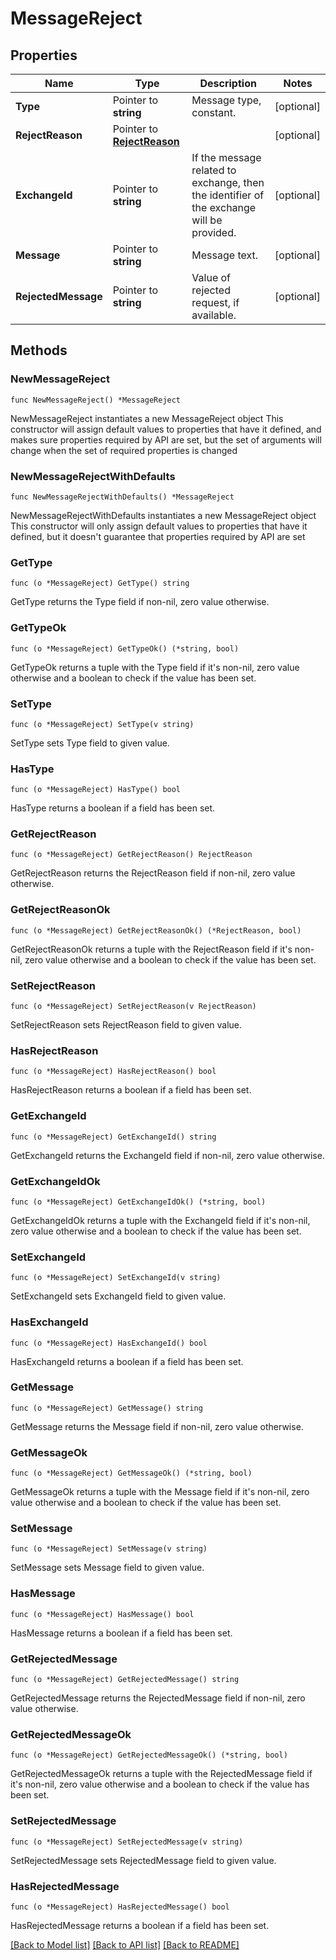 # MessageReject

## Properties

Name | Type | Description | Notes
------------ | ------------- | ------------- | -------------
**Type** | Pointer to **string** | Message type, constant. | [optional] 
**RejectReason** | Pointer to [**RejectReason**](RejectReason.md) |  | [optional] 
**ExchangeId** | Pointer to **string** | If the message related to exchange, then the identifier of the exchange will be provided. | [optional] 
**Message** | Pointer to **string** | Message text. | [optional] 
**RejectedMessage** | Pointer to **string** | Value of rejected request, if available. | [optional] 

## Methods

### NewMessageReject

`func NewMessageReject() *MessageReject`

NewMessageReject instantiates a new MessageReject object
This constructor will assign default values to properties that have it defined,
and makes sure properties required by API are set, but the set of arguments
will change when the set of required properties is changed

### NewMessageRejectWithDefaults

`func NewMessageRejectWithDefaults() *MessageReject`

NewMessageRejectWithDefaults instantiates a new MessageReject object
This constructor will only assign default values to properties that have it defined,
but it doesn't guarantee that properties required by API are set

### GetType

`func (o *MessageReject) GetType() string`

GetType returns the Type field if non-nil, zero value otherwise.

### GetTypeOk

`func (o *MessageReject) GetTypeOk() (*string, bool)`

GetTypeOk returns a tuple with the Type field if it's non-nil, zero value otherwise
and a boolean to check if the value has been set.

### SetType

`func (o *MessageReject) SetType(v string)`

SetType sets Type field to given value.

### HasType

`func (o *MessageReject) HasType() bool`

HasType returns a boolean if a field has been set.

### GetRejectReason

`func (o *MessageReject) GetRejectReason() RejectReason`

GetRejectReason returns the RejectReason field if non-nil, zero value otherwise.

### GetRejectReasonOk

`func (o *MessageReject) GetRejectReasonOk() (*RejectReason, bool)`

GetRejectReasonOk returns a tuple with the RejectReason field if it's non-nil, zero value otherwise
and a boolean to check if the value has been set.

### SetRejectReason

`func (o *MessageReject) SetRejectReason(v RejectReason)`

SetRejectReason sets RejectReason field to given value.

### HasRejectReason

`func (o *MessageReject) HasRejectReason() bool`

HasRejectReason returns a boolean if a field has been set.

### GetExchangeId

`func (o *MessageReject) GetExchangeId() string`

GetExchangeId returns the ExchangeId field if non-nil, zero value otherwise.

### GetExchangeIdOk

`func (o *MessageReject) GetExchangeIdOk() (*string, bool)`

GetExchangeIdOk returns a tuple with the ExchangeId field if it's non-nil, zero value otherwise
and a boolean to check if the value has been set.

### SetExchangeId

`func (o *MessageReject) SetExchangeId(v string)`

SetExchangeId sets ExchangeId field to given value.

### HasExchangeId

`func (o *MessageReject) HasExchangeId() bool`

HasExchangeId returns a boolean if a field has been set.

### GetMessage

`func (o *MessageReject) GetMessage() string`

GetMessage returns the Message field if non-nil, zero value otherwise.

### GetMessageOk

`func (o *MessageReject) GetMessageOk() (*string, bool)`

GetMessageOk returns a tuple with the Message field if it's non-nil, zero value otherwise
and a boolean to check if the value has been set.

### SetMessage

`func (o *MessageReject) SetMessage(v string)`

SetMessage sets Message field to given value.

### HasMessage

`func (o *MessageReject) HasMessage() bool`

HasMessage returns a boolean if a field has been set.

### GetRejectedMessage

`func (o *MessageReject) GetRejectedMessage() string`

GetRejectedMessage returns the RejectedMessage field if non-nil, zero value otherwise.

### GetRejectedMessageOk

`func (o *MessageReject) GetRejectedMessageOk() (*string, bool)`

GetRejectedMessageOk returns a tuple with the RejectedMessage field if it's non-nil, zero value otherwise
and a boolean to check if the value has been set.

### SetRejectedMessage

`func (o *MessageReject) SetRejectedMessage(v string)`

SetRejectedMessage sets RejectedMessage field to given value.

### HasRejectedMessage

`func (o *MessageReject) HasRejectedMessage() bool`

HasRejectedMessage returns a boolean if a field has been set.


[[Back to Model list]](../README.md#documentation-for-models) [[Back to API list]](../README.md#documentation-for-api-endpoints) [[Back to README]](../README.md)



